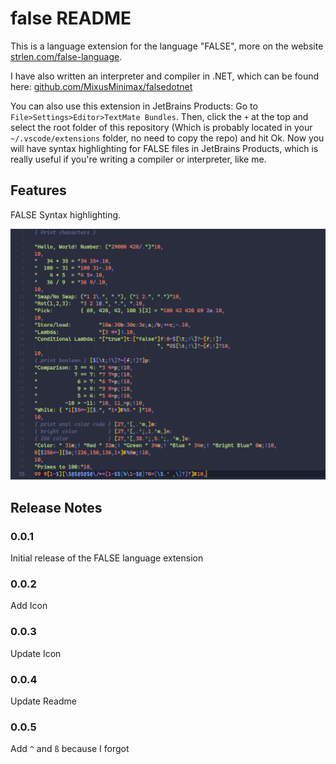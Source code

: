 # false README

This is a language extension for the language "FALSE", more on the website [strlen.com/false-language](https://strlen.com/false-language/).

I have also written an interpreter and compiler in .NET, which can be found here: [github.com/MixusMinimax/falsedotnet](https://github.com/MixusMinimax/falsedotnet)

You can also use this extension in JetBrains Products: Go to `File>Settings>Editor>TextMate Bundles`. Then, click the `+` at the top and select the root folder of this repository (Which is probably located in your `~/.vscode/extensions` folder, no need to copy the repo) and hit Ok. Now you will have syntax highlighting for FALSE files in JetBrains Products, which is really useful if you're writing a compiler or interpreter, like me.

## Features

FALSE Syntax highlighting.

![feature X](https://raw.githubusercontent.com/MixusMinimax/falseVsCode/main/images/false_example.png)

## Release Notes

### 0.0.1

Initial release of the FALSE language extension

### 0.0.2

Add Icon

### 0.0.3

Update Icon

### 0.0.4

Update Readme

### 0.0.5

Add `^` and `ß` because I forgot